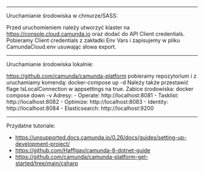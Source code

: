 ---------------------------------
Uruchamianie środowiska w chmurze/SASS:

Przed uruchomieniem należy utworzyć klaster na https://console.cloud.camunda.io
oraz dodać do API Client credentials. Pobieramy Client credentials z zakładki Env Vars i zapisujemy w pliku CamundaCloud.env usuwając słowa export.

---------------------------------
Uruchamianie środowiska lokalnie:

https://github.com/camunda/camunda-platform
pobieramy repozytorium i z uruchamiamy komendą: docker-compose up -d
Należy także przestawić flage IsLocalConnection w appsettings na true.
Zabice środowiska: docker compose down -v
Adresy:
	- Operate: http://localhost:8081
	- Tasklist: http://localhost:8082
	- Optimize: http://localhost:8083
	- Identity: http://localhost:8084
	- Elasticsearch: http://localhost:9200

---------------------------------
Przydatne tutoriale:
- https://unsupported.docs.camunda.io/0.26/docs/guides/setting-up-development-project/
- https://github.com/Hafflgav/camunda-8-dotnet-guide
- https://github.com/camunda/camunda-platform-get-started/tree/main/csharp

